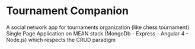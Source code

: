 # Tournament Companion

A social network app for tournaments organization (like chess tournament)
Single Page Application on MEAN stack (MongoDb - Express - Angular 4 - Node.js) which respects the CRUD paradigm